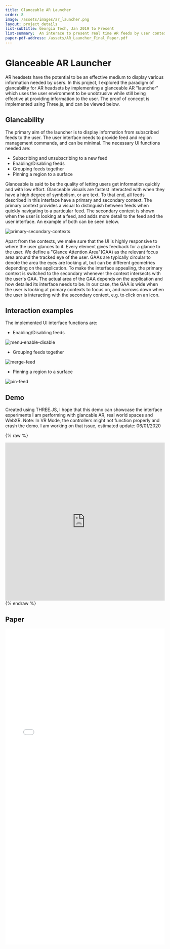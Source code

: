 ```yaml
---
title: Glanceable AR Launcher
order: 8
image: /assets/images/ar_launcher.png
layout: project_details
list-subtitle: Georgia Tech, Jan 2019 to Present
list-summary:  An interace to present real time AR feeds by user context and environment
paper-pdf-address: /assets/AR_Launcher_Final_Paper.pdf
---
```


# Glanceable AR Launcher

AR headsets have the potential to be an effective medium to display various information needed by users. In this project, I explored the paradigm of glancability for AR headsets by implementing a glanceable AR "launcher" which uses the user environment to be unobtrusive while still being effective at providing information to the user. The proof of concept is implemented using Three.js, and can be viewed below.

## Glancability

The primary aim of the launcher is to display information from subscribed feeds to the user. The user interface needs to provide feed and region management commands, and can be minimal. The necessary UI functions needed are:

* Subscribing and unsubscribing to a new feed
* Enabling/Disabling feeds
* Grouping feeds together
* Pinning a region to a surface

Glanceable is said to be the quality of letting users get information quickly and with low effort. Glanceable visuals are fastest interacted with when they have a high degree of symbolism, or are text. To that end, all feeds described in this interface have a primary and secondary context. The primary context provides a visual to distinguish between feeds when quickly navigating to a particular feed. The secondary context is shown when the user is looking at a feed, and adds more detail to the feed and the user interface. An example of both can be seen below.

![primary-secondary-contexts](/assets/images/contexts.gif)

Apart from the contexts, we make sure that the UI is highly responsive to where the user glances to it. Every element gives feedback for a glance to the user. We define a "Glance Attention Area"(GAA) as the relevant focus area around the tracked eye of the user. GAAs are typically circular to denote the area the eyes are looking at, but can be different geometries depending on the application. To make the interface appealing, the primary context is switched to the secondary whenever the context intersects with the user's GAA. The actual area of the GAA depends on the application and how detailed its interface needs to be. In our case, the GAA is wide when the user is looking at primary contexts to focus on, and narrows down when the user is interacting with the secondary context, e.g. to click on an icon.

## Interaction examples

The implemented UI interface functions are:

* Enabling/Disabling feeds

![menu-enable-disable](/assets/images/menu_select.gif)

* Grouping feeds together

![merge-feed](/assets/images/merging.gif)

* Pinning a region to a surface

![pin-feed](/assets/images/pinning.gif)

## Demo

Created using THREE.JS, I hope that this demo can showcase the interface experiments I am performing with glancable AR, real world spaces and WebXR.
Note: In VR Mode, the controllers might not function properly and crash the demo. I am working on that issue, estimated update: 06/01/2020

{% raw %}
<iframe frameborder="no" border="0" marginwidth="0" marginheight="0" width="100%" height="500px" src="https://khushman1.gitlab.io/spacefeed/"></iframe>
{% endraw %}

## Paper

<object data="{{ page.paper-pdf-address }}" type="application/pdf" width="100%" height="1000px">
<iframe src="{{ page.paper-pdf-address }}" style="border: none;" width="100%" height="1000px">
This browser does not support PDFs. Please download the PDF to view it: <a href="{{ page.paper-pdf-address }}">Download PDF</a>
</iframe>
</object>
